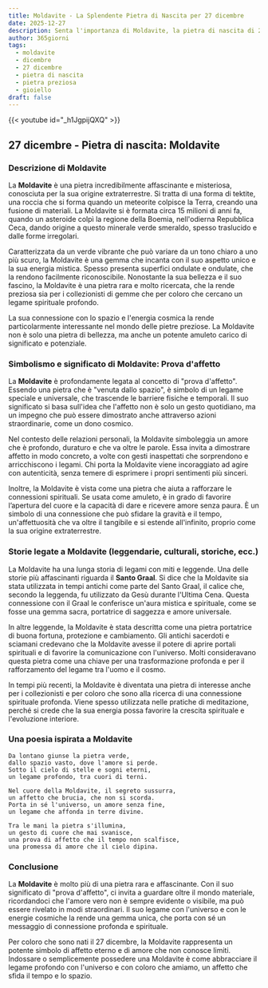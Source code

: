 ```yaml
---
title: Moldavite - La Splendente Pietra di Nascita per 27 dicembre
date: 2025-12-27
description: Senta l'importanza di Moldavite, la pietra di nascita di 27 dicembre che simboleggia Prova d'affetto. Lasci che la sua bellezza e il suo significato illuminino la sua giornata.
author: 365giorni
tags:
  - moldavite
  - dicembre
  - 27 dicembre
  - pietra di nascita
  - pietra preziosa
  - gioiello
draft: false
---
```


{{< youtube id="_h1JgpijQXQ" >}}

## 27 dicembre - Pietra di nascita: Moldavite

### Descrizione di Moldavite

La **Moldavite** è una pietra incredibilmente affascinante e misteriosa, conosciuta per la sua origine extraterrestre. Si tratta di una forma di tektite, una roccia che si forma quando un meteorite colpisce la Terra, creando una fusione di materiali. La Moldavite si è formata circa 15 milioni di anni fa, quando un asteroide colpì la regione della Boemia, nell'odierna Repubblica Ceca, dando origine a questo minerale verde smeraldo, spesso traslucido e dalle forme irregolari.

Caratterizzata da un verde vibrante che può variare da un tono chiaro a uno più scuro, la Moldavite è una gemma che incanta con il suo aspetto unico e la sua energia mistica. Spesso presenta superfici ondulate e ondulate, che la rendono facilmente riconoscibile. Nonostante la sua bellezza e il suo fascino, la Moldavite è una pietra rara e molto ricercata, che la rende preziosa sia per i collezionisti di gemme che per coloro che cercano un legame spirituale profondo.

La sua connessione con lo spazio e l'energia cosmica la rende particolarmente interessante nel mondo delle pietre preziose. La Moldavite non è solo una pietra di bellezza, ma anche un potente amuleto carico di significato e potenziale.

### Simbolismo e significato di Moldavite: Prova d'affetto

La **Moldavite** è profondamente legata al concetto di "prova d'affetto". Essendo una pietra che è "venuta dallo spazio", è simbolo di un legame speciale e universale, che trascende le barriere fisiche e temporali. Il suo significato si basa sull'idea che l'affetto non è solo un gesto quotidiano, ma un impegno che può essere dimostrato anche attraverso azioni straordinarie, come un dono cosmico.

Nel contesto delle relazioni personali, la Moldavite simboleggia un amore che è profondo, duraturo e che va oltre le parole. Essa invita a dimostrare affetto in modo concreto, a volte con gesti inaspettati che sorprendono e arricchiscono i legami. Chi porta la Moldavite viene incoraggiato ad agire con autenticità, senza temere di esprimere i propri sentimenti più sinceri.

Inoltre, la Moldavite è vista come una pietra che aiuta a rafforzare le connessioni spirituali. Se usata come amuleto, è in grado di favorire l’apertura del cuore e la capacità di dare e ricevere amore senza paura. È un simbolo di una connessione che può sfidare la gravità e il tempo, un'affettuosità che va oltre il tangibile e si estende all'infinito, proprio come la sua origine extraterrestre.

### Storie legate a Moldavite (leggendarie, culturali, storiche, ecc.)

La Moldavite ha una lunga storia di legami con miti e leggende. Una delle storie più affascinanti riguarda il **Santo Graal**. Si dice che la Moldavite sia stata utilizzata in tempi antichi come parte del Santo Graal, il calice che, secondo la leggenda, fu utilizzato da Gesù durante l'Ultima Cena. Questa connessione con il Graal le conferisce un'aura mistica e spirituale, come se fosse una gemma sacra, portatrice di saggezza e amore universale.

In altre leggende, la Moldavite è stata descritta come una pietra portatrice di buona fortuna, protezione e cambiamento. Gli antichi sacerdoti e sciamani credevano che la Moldavite avesse il potere di aprire portali spirituali e di favorire la comunicazione con l'universo. Molti consideravano questa pietra come una chiave per una trasformazione profonda e per il rafforzamento del legame tra l'uomo e il cosmo.

In tempi più recenti, la Moldavite è diventata una pietra di interesse anche per i collezionisti e per coloro che sono alla ricerca di una connessione spirituale profonda. Viene spesso utilizzata nelle pratiche di meditazione, perché si crede che la sua energia possa favorire la crescita spirituale e l'evoluzione interiore.

### Una poesia ispirata a Moldavite

```
Da lontano giunse la pietra verde,
dallo spazio vasto, dove l'amore si perde.
Sotto il cielo di stelle e sogni eterni,
un legame profondo, tra cuori di terni.

Nel cuore della Moldavite, il segreto sussurra,
un affetto che brucia, che non si scorda.
Porta in sé l'universo, un amore senza fine,
un legame che affonda in terre divine.

Tra le mani la pietra s'illumina,
un gesto di cuore che mai svanisce,
una prova di affetto che il tempo non scalfisce,
una promessa di amore che il cielo dipina.
```

### Conclusione

La **Moldavite** è molto più di una pietra rara e affascinante. Con il suo significato di "prova d'affetto", ci invita a guardare oltre il mondo materiale, ricordandoci che l'amore vero non è sempre evidente o visibile, ma può essere rivelato in modi straordinari. Il suo legame con l'universo e con le energie cosmiche la rende una gemma unica, che porta con sé un messaggio di connessione profonda e spirituale.

Per coloro che sono nati il 27 dicembre, la Moldavite rappresenta un potente simbolo di affetto eterno e di amore che non conosce limiti. Indossare o semplicemente possedere una Moldavite è come abbracciare il legame profondo con l'universo e con coloro che amiamo, un affetto che sfida il tempo e lo spazio.